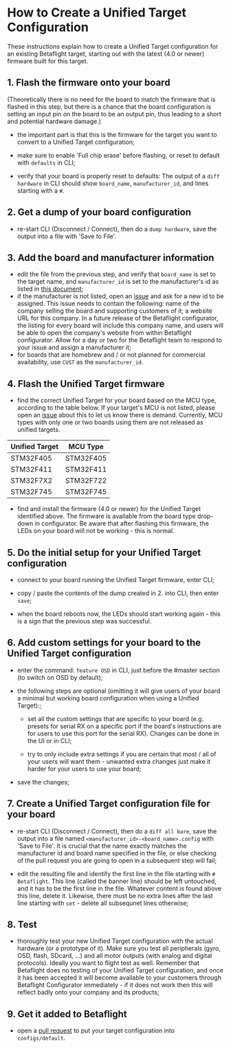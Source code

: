 # How to Create a Unified Target Configuration

These instructions explain how to create a Unified Target configuration for an existing Betaflight target, starting out with the latest (4.0 or newer) firmware built for this target.


## 1. Flash the firmware onto your board

(Theoretically there is no need for the board to match the firmware that is flashed in this step, but there is a chance that the board configuration is setting an input pin on the board to be an output pin, thus leading to a short and potential hardware damage.)

- the important part is that this is the firmware for the target you want to convert to a Unified Target configuration;

- make sure to enable 'Full chip erase' before flashing, or reset to default with `defaults` in CLI;

- verify that your board is properly reset to defaults: The output of a `diff hardware` in CLI should show `board_name`, `manufacturer_id`, and lines starting with a `#`.


## 2. Get a dump of your board configuration

- re-start CLI (Disconnect / Connect), then do a `dump hardware`, save the output into a file with 'Save to File'.


## 3. Add the board and manufacturer information

- edit the file from the previous step, and verify that `board_name` is set to the target name, and `manufacturer_id` is set to the manufacturer's id as listed in [this document](https://github.com/betaflight/unified-targets/tree/master/Manufacturers.md);
- if the manufacturer is not listed, open an [issue](https://github.com/betaflight/betaflight/issues) and ask for a new id to be assigned. This issue needs to contain the following: name of the company selling the board and supporting customers of it; a website URL for this company. In a future release of the Betaflight configurator, the listing for every board will include this company name, and users will be able to open the company's website from within Betaflight configurator. Allow for a day or two for the Betaflight team to respond to your issue and assign a manufacturer it;
- for boards that are homebrew and / or not planned for commercial availability, use `CUST` as the `manufacturer_id`.


## 4. Flash the Unified Target firmware

- find the correct Unified Target for your board based on the MCU type, according to the table below. If your target's MCU is not listed, please open an [issue](https://github.com/betaflight/betaflight/issues) about this to let us know there is demand. Currently, MCU types with only one or two boards using them are not released as unified targets.

|Unified Target|MCU Type|
|-|-|
|STM32F405|STM32F405|
|STM32F411|STM32F411|
|STM32F7X2|STM32F722|
|STM32F745|STM32F745|

- find and install the firmware (4.0 or newer) for the Unified Target identified above. The firmware is available from the board type drop-down in configurator. Be aware that after flashing this firmware, the LEDs on your board will not be working - this is normal.


## 5. Do the initial setup for your Unified Target configuration

- connect to your board running the Unified Target firmware, enter CLI;

- copy / paste the contents of the dump created in 2. into CLI, then enter `save`;

- when the board reboots now, the LEDs should start working again - this is a sign that the previous step was successful.


## 6. Add custom settings for your board to the Unified Target configuration

- enter the command: `feature OSD` in CLI, just before the #master section (to switch on OSD by default);

- the following steps are optional (omitting it will give users of your board a minimal but working board configuration when using a Unified Target):;

	- set all the custom settings that are specific to your board (e.g. presets for serial RX on a specific port if the board's instructions are for users to use this port for the serial RX). Changes can be done in the UI or in CLI;

	- try to only include extra settings if you are certain that most / all of your users will want them - unwanted extra changes just make it harder for your users to use your board;

- save the changes;


## 7. Create a Unified Target configuration file for your board

- re-start CLI (Disconnect / Connect), then do a `diff all bare`, save the output into a file named `<manufacturer_id>-<board_name>.config` with 'Save to File'. It is crucial that the name exactly matches the manufacturer id and board name specified in the file, or else checking of the pull request you are going to open in a subsequent step will fail;

- edit the resulting file and identify the first line in the file starting with `# Betaflight`. This line (called the banner line) should be left untouched, and it has to be the first line in the file. Whatever content is found above this line,  delete it. Likewise, there must be no extra lines after the last line starting with `set` - delete all subsequnet lines otherwise;

## 8. Test

- thoroughly test your new Unified Target configuration with the actual hardware (or a prototype of it). Make sure you test all peripherals (gyro, OSD, flash, SDcard, ...) and all motor outputs (with analog and digital protocols). Ideally you want to flight test as well. Remember that Betaflight does no testing of your Unified Target configuration, and once it has been accepted it will become available to your customers through Betaflight Configurator immediately - if it does not work then this will reflect badly onto your company and its products;

## 9. Get it added to Betaflight
- open a [pull request](https://github.com/betaflight/unified-targets/pulls) to put your target configuration into `configs/default`.
